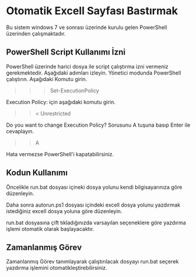 # Otomatik Excell Sayfası Bastırmak
Bu sistem windows 7 ve sonrası üzerinde kurulu gelen PowerShell üzerinden çalışmaktadır.

## PowerShell Script Kullanımı İzni
PowerShell üzerinde harici dosya ile script çalıştırma izni vermeniz gerekmektedir.
Aşağıdaki adımları izleyin.
Yönetici modunda PowerShell çalıştırın. 
Aşağıdaki Komutu girin.
> >> Set-ExecutionPolicy

Execution Policy: için aşağıdaki komutu girin.
> >< Unrestricted 

Do you want to change Execution Policy? Sorusunu A tuşuna basıp Enter ile cevaplayın.
> > A

Hata vermezse PowerShell'i kapatabilirsiniz.

## Kodun Kullanımı
Öncelikle run.bat dosyası içineki dosya yolunu kendi bilgisayarınıza göre düzenleyin.

Daha sonra autorun.ps1 dosyası içindeki excell dosya yolunu yazdırmak istediğiniz excell dosya yoluna göre düzenleyin.

run.bat dosyasına çift tıkladığınızda varsayılan seçeneklere göre yazdırma işlemi otomatik olarak başlayacaktır.

## Zamanlanmış Görev
Zamanlanmış Görev tanımlayarak çalıştırılacak dosyayı run.bat seçerek yazdırma işlemini otomatikleştirebilirsiniz.
